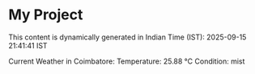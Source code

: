 # My Project

This content is dynamically generated in Indian Time (IST): 2025-09-15 21:41:41 IST


Current Weather in Coimbatore:
Temperature: 25.88 °C
Condition: mist
